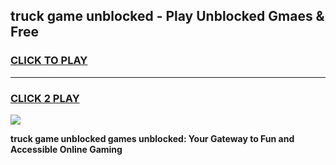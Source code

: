 
## truck game unblocked - Play Unblocked Gmaes & Free
<h3>
<a href="https://news.freeplayer.one?title=truck_game_unblocked&ref=16F">CLICK TO PLAY</a></h3>
<hr>

<h3>
<a href="https://news.freeplayer.one?title=truck_game_unblocked&ref=16F">CLICK 2 PLAY</a>
  
</h3>

<a href="https://news.freeplayer.one?title=truck_game_unblocked&ref=16F/"><img src="https://clearcache.store/games.png"></a>


**truck game unblocked games unblocked: Your Gateway to Fun and Accessible Online Gaming**
